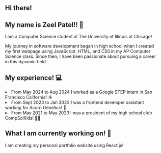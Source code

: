 ## Hi there!
## My name is Zeel Patel!! 👋
<p> I am a Computer Science student at The University of Illinois at Chicago!</p>

<p> My journey in software development began in high school when I created my first webpage using JavaScript, HTML, and CSS in my AP Computer Science class. Since then, I have been passionate about pursuing a career in this dynamic field.</p>

## My experience! 💻
<li> From May 2024 to Aug 2024 I worked as a Google STEP intern in San Francisco California! ☀️</li>
<li> From Sept 2023 to Jan 2023 I was a frontend developer assistant working for Acorn Genetics! 🧬</li>
<li> From May 2021 to May 2023 I was a president of my high school club CompSciKids! 👩‍🏫</li>

## What I am currently working on! 🤔
<p>I am creating my personal portfolio website using React.js!</p>

<!--
**ZeelPatel1024/ZeelPatel1024** is a ✨ _special_ ✨ repository because its `README.md` (this file) appears on your GitHub profile.

Here are some ideas to get you started:

- 🔭 I’m currently working on ...
- 🌱 I’m currently learning ...
- 👯 I’m looking to collaborate on ...
- 🤔 I’m looking for help with ...
- 💬 Ask me about ...
- 📫 How to reach me: ...
- 😄 Pronouns: ...
- ⚡ Fun fact: ...
-->
